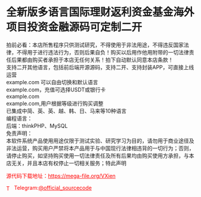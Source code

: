 # 全新版多语言国际理财返利资金基金海外项目投资金融源码可定制二开

拍前必看：本店所售程序只供测试研究，不得使用于非法用途，不得违反国家法律，不得用于进行违法行为，否则后果自负！购买以后用作他用附带的一切法律责任后果都由购买者承担于本店无任何关系！拍下自动默认同意本店条款！<br>支持二开其他语言，包括前后端开源源码，支持二开、支持封装APP，可直接上线运营<br>example.com 可以自由切换和默认语言<br>example.com，充值可选择USDT或银行卡<br>example.com<br>example.com,用户根据等级进行购买调整<br>已集成中简、英、英、越、韩、日、马来等10种语言<br>编程语言：<br>后端：thinkPHP、MySQL<br>免责声明：<br> 本软件系统产品使用用途仅限于测试实验、研究学习为目的，请勿用于商业途径及非法运营，购买用户严禁将本产品用于与中国现行法律相违背的一切行为；否则，请停止购买，如坚持购买使用一切法律责任及所有后果均由购买使用方承担，与本店无关，并且本店有权停止一切相关服务；特此声明<br>


<p style="color: red;">源代码下载地址：<a href="https://mega-file.org/VXien" style="color: red;">https://mega-file.org/VXien</a></p><p style="color: red;"><img src="https://cdn-icons-png.flaticon.com/512/2111/2111646.png" alt="Telegram Icon" style="width: 16px; vertical-align: middle; margin-right: 5px;">Telegram:<a href="https://t.me/official_sourcecode" style="color: red;">@official_sourcecode</a></p>